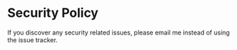 # Security Policy

If you discover any security related issues, please email me instead of using the issue tracker.
